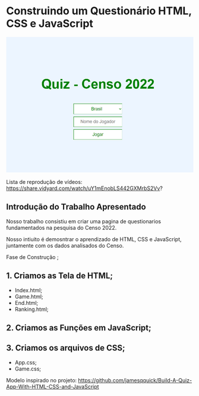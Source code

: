 # Construindo um Questionário HTML, CSS e JavaScript

![Tela inicial](./imagem/primeira_tela.png)

Lista de reprodução de vídeos: https://share.vidyard.com/watch/uY1mEnobLS442GXMrbS2Vv?

## Introdução do Trabalho Apresentado 

Nosso trabalho consistiu em criar uma pagina de questionarios fundamentados na pesquisa do Censo 2022.

Nosso intiuito é demosntrar o aprendizado de HTML, CSS e JavaScript, juntamente com os dados analisados do Censo.

Fase de Construção ;

## 1. Criamos as Tela de HTML;

- Index.html;
- Game.html;
- End.html;
- Ranking.html;
  
## 2. Criamos as Funções em JavaScript;
## 3. Criamos os arquivos de CSS;

- App.css;
- Game.css;




Modelo inspirado no projeto: 
https://github.com/jamesqquick/Build-A-Quiz-App-With-HTML-CSS-and-JavaScript


